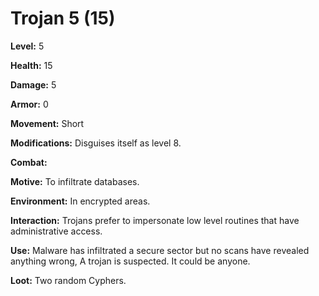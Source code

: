 # Trojan 5 (15)

**Level:** 5

**Health:** 15

**Damage:** 5

**Armor:** 0

**Movement:** Short

**Modifications:** Disguises itself as level 8.

**Combat:**

**Motive:** To infiltrate databases.

**Environment:** In encrypted areas.

**Interaction:** Trojans prefer to impersonate low level routines that have administrative access.

**Use:** Malware has infiltrated a secure sector but no scans have revealed anything wrong, A trojan is suspected.  It could be anyone.

**Loot:** Two random Cyphers.